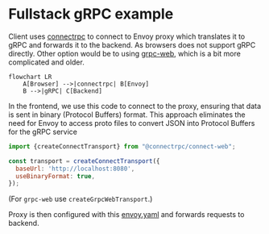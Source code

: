 # Fullstack gRPC example

Client uses [connectrpc](https://connectrpc.com) to connect to Envoy proxy which translates it to gRPC and forwards it to the backend. As browsers does not
support gRPC directly. Other option would be to using [grpc-web](https://github.com/grpc/grpc-web), which is a bit more complicated and older.

```mermaid
flowchart LR
    A[Browser] -->|connectrpc| B[Envoy]
    B -->|gRPC| C[Backend]
```

In the frontend, we use this code to connect to the proxy, ensuring that data is sent in binary (Protocol Buffers) format.
This approach eliminates the need for Envoy to access proto files to convert JSON into Protocol Buffers for the gRPC service
```javascript
import {createConnectTransport} from "@connectrpc/connect-web";

const transport = createConnectTransport({
  baseUrl: 'http://localhost:8080',
  useBinaryFormat: true,
});
```
(For `grpc-web` use `createGrpcWebTransport`.)

Proxy is then configured with this [envoy.yaml](backend/envoy.yaml) and forwards requests to backend. 
